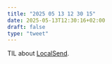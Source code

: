 ```yaml
---
title: "2025 05 13 12 30 15"
date: 2025-05-13T12:30:16+02:00
draft: false
type: "tweet"
---
```

TIL about [LocalSend](https://localsend.org/).
